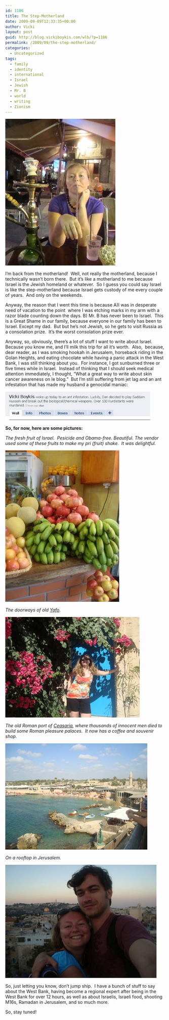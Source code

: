 ```yaml
---
id: 1186
title: The Step-Motherland
date: 2009-09-09T12:33:35+00:00
author: Vicki
layout: post
guid: http://blog.vickiboykis.com/wlb/?p=1186
permalink: /2009/09/the-step-motherland/
categories:
  - Uncategorized
tags:
  - family
  - identity
  - international
  - Israel
  - Jewish
  - Mr. B
  - world
  - writing
  - Zionism
---
```

[<img class="aligncenter size-full wp-image-1198" title="DSC02496" src="https://raw.githubusercontent.com/veekaybee/wlb/gh-pages/assets/images/2009/09/DSC02496.JPG" alt="DSC02496" width="348" height="464" />](https://raw.githubusercontent.com/veekaybee/wlb/gh-pages/assets/images/2009/09/DSC02496.JPG)

I&#8217;m back from the motherland!  Well, not really the motherland, because I technically wasn&#8217;t born there.  But it&#8217;s like a motherland to me because Israel is the Jewish homeland or whatever.  So I guess you could say Israel is like the step-motherland because Israel gets custody of me every couple of years.  And only on the weekends.

Anyway, the reason that I went this time is because A)I was in desperate need of vacation to the point  where I was etching marks in my arm with a razor blade counting down the days. B) Mr. B has never been to Israel.  This is a Great Shame in our family, because everyone in our family has been to Israel. Except my dad.  But but he&#8217;s not Jewish, so he gets to visit Russia as a consolation prize.  It&#8217;s the worst consolation prize ever.

Anyway, so, obviously, there&#8217;s a lot of stuff I want to write about Israel. Because you know me, and I&#8217;ll milk this trip for all it&#8217;s worth.  Also,  because, dear reader, as I was smoking hookah in Jerusalem, horseback riding in the Golan Heights, and eating chocolate while having a panic attack in the West Bank, I was still thinking about you.  For instance, I got sunburned three or five times while in Israel.  Instead of thinking that I should seek medical attention immediately, I thought, &#8220;What a great way to write about skin cancer awareness on le blog.&#8221;  But I&#8217;m still suffering from jet lag and an ant infestation that has made my husband a genocidal maniac:

[<img class="aligncenter size-full wp-image-1203" title="kurd" src="https://raw.githubusercontent.com/veekaybee/wlb/gh-pages/assets/images/2009/09/kurd1.JPG" alt="kurd" width="458" height="90" />](https://raw.githubusercontent.com/veekaybee/wlb/gh-pages/assets/images/2009/09/kurd1.JPG)

**So, for now, here are some pictures:**

_The fresh fruit of Israel.  Pesicide and Obama-free. Beautiful. The vendor used some of these fruits to make my pri (fruit) shake.  It was delightful._ 

[<img class="aligncenter size-full wp-image-1192" title="DSC02252" src="https://raw.githubusercontent.com/veekaybee/wlb/gh-pages/assets/images/2009/09/DSC02252.JPG" alt="DSC02252" width="360" height="479" />](https://raw.githubusercontent.com/veekaybee/wlb/gh-pages/assets/images/2009/09/DSC02252.JPG)

_The doorways of old [Yafo](http://en.wikipedia.org/wiki/Jaffa)._ 

[<img class="aligncenter size-full wp-image-1194" title="DSC02286" src="https://raw.githubusercontent.com/veekaybee/wlb/gh-pages/assets/images/2009/09/DSC02286.JPG" alt="DSC02286" width="425" height="318" />](https://raw.githubusercontent.com/veekaybee/wlb/gh-pages/assets/images/2009/09/DSC02286.JPG)

_The old Roman port of [Ceasaria](http://en.wikipedia.org/wiki/Caesarea), where thousands of innocent men died to build some Roman pleasure palaces.  It now has a coffee and souvenir shop._ 

[<img class="aligncenter size-full wp-image-1196" title="DSC02325" src="https://raw.githubusercontent.com/veekaybee/wlb/gh-pages/assets/images/2009/09/DSC023251.JPG" alt="DSC02325" width="449" height="336" />](https://raw.githubusercontent.com/veekaybee/wlb/gh-pages/assets/images/2009/09/DSC023251.JPG)

_On a rooftop in Jerusalem._ 

[<img class="aligncenter size-full wp-image-1197" title="DSC02365" src="https://raw.githubusercontent.com/veekaybee/wlb/gh-pages/assets/images/2009/09/DSC02365.JPG" alt="DSC02365" width="478" height="358" />](https://raw.githubusercontent.com/veekaybee/wlb/gh-pages/assets/images/2009/09/DSC02365.JPG)

So, just letting you know, don&#8217;t jump ship.  I have a bunch of stuff to say about the West Bank, having become a regional expert after being in the West Bank for over 12 hours, as well as about Israelis, Israeli food, shooting M16s, Ramadan in Jerusalem, and so much more.

So, stay tuned!